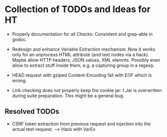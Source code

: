 Collection of TODOs and Ideas for HT
====================================

*  Properly documentation for all Checks: Consistent and
   grep-able in godoc.

*  Redesign and enhance Variable Extraction mechanism. Now it works only
   for an unprocess HTML attribute (and text nodes via a hack). Maybe allow
   HTTP headers, JSON values, XML elemnts. Possibly even allow to extract
   stuff inside them, e.g. a capturing group in a regexp.

*  HEAD request with gziped Content-Encoding fail with EOF which is
   wrong.

*  Link checking does not properly keep the cookie jar: t.Jar is overwritten
   during suite preparation.  This might be a general bug.
   

Resolved TODOs
--------------

*  CSRF token extraction from previous request and injection
   into the actual test-request.
   --> Hack with VarEx